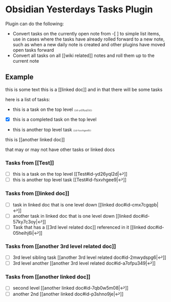 # Obsidian Yesterdays Tasks Plugin
Plugin can do the following:
- Convert tasks on the currently open note from -[ ] to simple list items, use in cases where the tasks have already rolled forward to a new note, such as when a new daily note is created and other plugins have moved open tasks forward
- Convert all tasks on all [[wiki related]] notes and roll them up to the current note

## Example
this is some text this is a [[linked doc]] and in that there will be some tasks

here is a list of tasks:
- this is a task on the top level <span style="font-size: 0.5em; color: #333333">{{id-yd26yql2d}}</span>
- [x] this is a completed task on the top level
- this is another top level task <span style="font-size: 0.5em; color: #333333">{{id-fsxvhgee9}}</span>

this is [[another linked doc]]

that may or may not have other tasks or linked docs

### Tasks from [[Test]]
- [ ] this is a task on the top level [[Test#id-yd26yql2d|↩]]
- [ ] this is another top level task [[Test#id-fsxvhgee9|↩]]

### Tasks from [[linked doc]]
- [ ] task in linked doc that is one level down [[linked doc#id-cmx7cgqpb|↩]]
- [ ] another task in linked doc that is one level down [[linked doc#id-57ky7c3oy|↩]]
- [ ] Task that has a [[3rd level related doc]] referenced in it [[linked doc#id-05heihj6i|↩]]

### Tasks from [[another 3rd level related doc]]
- [ ] 3rd level sibling task [[another 3rd level related doc#id-2mwydspg6|↩]]
- [ ] 3rd level another [[another 3rd level related doc#id-a7ofpu349|↩]]

### Tasks from [[another linked doc]]
- [ ] second level [[another linked doc#id-7qb0w5m08|↩]]
- [ ] another 2nd [[another linked doc#id-p3shno9je|↩]]